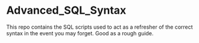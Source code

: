 # Advanced_SQL_Syntax
This repo contains the SQL scripts used to act as a refresher of the correct syntax in the event you may forget.  Good as a rough guide.
